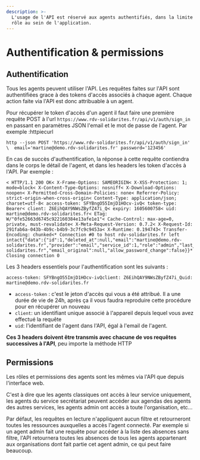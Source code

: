 ```yaml
---
description: >-
  L'usage de l'API est réservé aux agents authentifiés, dans la limite de leur
  rôle au sein de l'application.
---
```


# Authentification & permissions

## Authentification <a id="authentification"></a>

Tous les agents peuvent utiliser l'API. Les requêtes faites sur l'API sont authentifiées grace à des tokens d'accès associés à chaque agent. Chaque action faite via l'API est donc attribuable à un agent.

Pour récupérer le token d'accès d'un agent il faut faire une première requête POST à l'url `https://www.rdv-solidarites.fr/api/v1/auth/sign_in` en passant en paramètres JSON l'email et le mot de passe de l'agent. Par exemple :httpiecurl

```text
http --json POST 'https://www.rdv-solidarites.fr/api/v1/auth/sign_in' \  email='martine@demo.rdv-solidarites.fr' password='123456'
```

En cas de succès d'authentification, la réponse à cette requête contiendra dans le corps le détail de l'agent, et dans les headers les token d'accès à l'API. Par exemple :

```text
< HTTP/1.1 200 OK< X-Frame-Options: SAMEORIGIN< X-XSS-Protection: 1; mode=block< X-Content-Type-Options: nosniff< X-Download-Options: noopen< X-Permitted-Cross-Domain-Policies: none< Referrer-Policy: strict-origin-when-cross-origin< Content-Type: application/json; charset=utf-8< access-token: SFYBngO55ImjD1HOcv-ivQ< token-type: Bearer< client: Z6EihQAY9NWsZByfZ47i_Q< expiry: 1605600758< uid: martine@demo.rdv-solidarites.fr< ETag: W/"0fe52663d6745c922160384e13afe1e1"< Cache-Control: max-age=0, private, must-revalidate< X-Meta-Request-Version: 0.7.2< X-Request-Id: 291fab6a-043b-4b9c-b4b9-3c7fc9c9453a< X-Runtime: 0.194743< Transfer-Encoding: chunked<* Connection #0 to host rdv-solidarites.fr left intact{"data":{"id":1,"deleted_at":null,"email":"martine@demo.rdv-solidarites.fr","provider":"email","service_id":1,"role":"admin","last_name":"VALIDAY","first_name":"Martine","uid":"martine@demo.rdv-solidarites.fr","email_original":null,"allow_password_change":false}}* Closing connection 0
```

Les 3 headers essentiels pour l'authentification sont les suivants :

```text
access-token: SFYBngO55ImjD1HOcv-ivQclient: Z6EihQAY9NWsZByfZ47i_Quid: martine@demo.rdv-solidarites.fr
```

* `access-token` : c'est le jeton d'accès qui vous a été attribué. Il a une durée de vie de 24h, après ça il vous faudra reproduire cette procédure pour en récupérer un nouveau
* `client`: un identifiant unique associé à l'appareil depuis lequel vous avez effectué la requête
* `uid`: l'identifiant de l'agent dans l'API, égal à l'email de l'agent.

**Ces 3 headers doivent être transmis avec chacune de vos requêtes successives à l'API**, peu importe la méthode HTTP

## Permissions <a id="permissions"></a>

Les rôles et permissions des agents sont les mêmes via l'API que depuis l'interface web.

C'est à dire que les agents classiques ont accès à leur service uniquement, les agents du service secrétariat peuvent accéder aux agendas des agents des autres services, les agents admin ont accès à toute l'organisation, etc...

Par défaut, les requêtes en lecture n'appliquent aucun filtre et retourneront toutes les ressources auxquelles a accès l'agent connecté. Par exemple si un agent admin fait une requête pour accéder à la liste des absences sans filtre, l'API retournera toutes les absences de tous les agents appartenant aux organisations dont fait partie cet agent admin, ce qui peut faire beaucoup.

